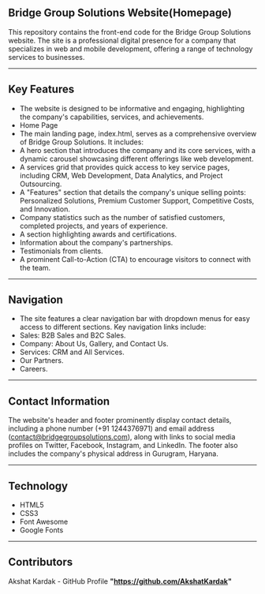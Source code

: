 ## Bridge Group Solutions Website(Homepage)
This repository contains the front-end code for the Bridge Group Solutions website. The site is a professional digital presence for a company that specializes in web and mobile development, offering a range of technology services to businesses.

---

## Key Features
- The website is designed to be informative and engaging, highlighting the company's capabilities, services, and achievements.
- Home Page
- The main landing page, index.html, serves as a comprehensive overview of Bridge Group Solutions. It includes:
- A hero section that introduces the company and its core services, with a dynamic carousel showcasing different offerings like web development.
- A services grid that provides quick access to key service pages, including CRM, Web Development, Data Analytics, and Project Outsourcing.
- A "Features" section that details the company's unique selling points: Personalized Solutions, Premium Customer Support, Competitive Costs, and Innovation.
- Company statistics such as the number of satisfied customers, completed projects, and years of experience.
- A section highlighting awards and certifications.
- Information about the company's partnerships.
- Testimonials from clients.
- A prominent Call-to-Action (CTA) to encourage visitors to connect with the team.

---

## Navigation
- The site features a clear navigation bar with dropdown menus for easy access to different sections. Key navigation links include:
- Sales: B2B Sales and B2C Sales.
- Company: About Us, Gallery, and Contact Us.
- Services: CRM and All Services.
- Our Partners.
- Careers.

---

## Contact Information
The website's header and footer prominently display contact details, including a phone number (+91 1244376971) and email address (contact@bridgegroupsolutions.com), along with links to social media profiles on Twitter, Facebook, Instagram, and LinkedIn. The footer also includes the company's physical address in Gurugram, Haryana.

---

## Technology
- HTML5
- CSS3
- Font Awesome
- Google Fonts

---

## Contributors
Akshat Kardak - GitHub Profile **"https://github.com/AkshatKardak"**
